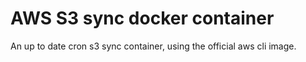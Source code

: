 # AWS S3 sync docker container
An up to date cron s3 sync container, using the official aws cli image.

